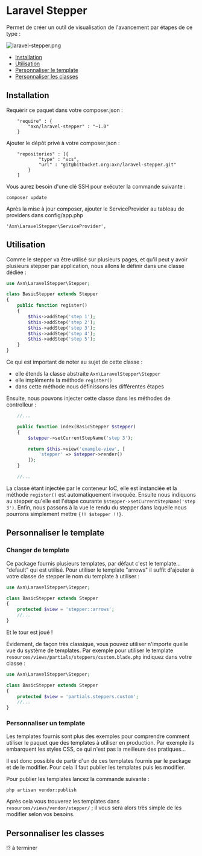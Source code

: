 # Laravel Stepper

Permet de créer un outil de visualisation de l'avancement par étapes de ce type :

![laravel-stepper.png](https://bitbucket.org/repo/bd8dx5/images/2350313328-laravel-stepper.png)

* [Installation](#markdown-header-installation)
* [Utilisation](#markdown-header-utilisation)
* [Personnaliser le template](#markdown-header-personnaliser-le-template)
* [Personnaliser les classes](#markdown-header-personnaliser-les-classes)

## Installation

Requérir ce paquet dans votre composer.json :

```
    "require" : {
        "axn/laravel-stepper" : "~1.0"
    }
```

Ajouter le dépôt privé à votre composer.json :

```
    "repositories" : [{
            "type" : "vcs",
            "url" : "git@bitbucket.org:axn/laravel-stepper.git"
        }
    ]
```

Vous aurez besoin d'une clé SSH pour exécuter la commande suivante :

```
composer update
```

Après la mise à jour composer, ajouter le ServiceProvider au tableau de providers dans config/app.php

```
'Axn\LaravelStepper\ServiceProvider',
```

## Utilisation

Comme le stepper va être utilisé sur plusieurs pages, et qu'il peut y avoir plusieurs stepper par application, nous allons le définir dans une classe dédiée :

```php
use Axn\LaravelStepper\Stepper;

class BasicStepper extends Stepper
{
    public function register()
    {
        $this->addStep('step 1');
        $this->addStep('step 2');
        $this->addStep('step 3');
        $this->addStep('step 4');
        $this->addStep('step 5');
    }
}
```

Ce qui est important de noter au sujet de cette classe :
  - elle étends la classe abstraite ``Axn\LaravelStepper\Stepper``
  - elle implémente la méthode ``register()``
  - dans cette méthode nous définissons les différentes étapes

Ensuite, nous pouvons injecter cette classe dans les méthodes de controlleur :

```php
    //...

    public function index(BasicStepper $stepper)
    {
        $stepper->setCurrentStepName('step 3');

        return $this->view('example-view', [
            'stepper' => $stepper->render()
        ]);
    }

    //...
```

La classe étant injectée par le conteneur IoC, elle est instanciée et la méthode ``register()`` est automatiquement invoquée. Ensuite nous indiquons au stepper qu'elle est l'étape courante ``$stepper->setCurrentStepName('step 3')``. Enfin, nous passons à la vue le rendu du stepper dans laquelle nous pourrons simplement mettre ``{!! $stepper !!}``.


## Personnaliser le template

### Changer de template

Ce package fournis plusieurs templates, par défaut c'est le template... "default" qui est utilisé. Pour utiliser le template "arrows" il suffit d'ajouter à votre classe de stepper le nom du template à utiliser :


```php
use Axn\LaravelStepper\Stepper;

class BasicStepper extends Stepper
{
    protected $view = 'stepper::arrows';
    //...
}
```

Et le tour est joué !

Évidement, de façon très classique, vous pouvez utiliser n'importe quelle vue du système de templates. Par exemple pour utiliser le template ``resources/views/partials/steppers/custom.blade.php`` indiquez dans votre classe :

```php
use Axn\LaravelStepper\Stepper;

class BasicStepper extends Stepper
{
    protected $view = 'partials.steppers.custom';
    //...
}
```

### Personnaliser un template

Les templates fournis sont plus des exemples pour comprendre comment utiliser le paquet que des templates à utiliser en production. Par exemple ils embarquent les styles CSS, ce qui n'est pas la meilleure des pratiques...

Il est donc possible de partir d'un de ces templates fournis par le package et de le modifier. Pour cela il faut publier les templates puis les modifier.

Pour publier les templates lancez la commande suivante :

```
php artisan vendor:publish
```

Après cela vous trouverez les templates dans ``resources/views/vendor/stepper/`` ; il vous sera alors très simple de les modifier selon vos besoins.


## Personnaliser les classes

:interrobang: à terminer
